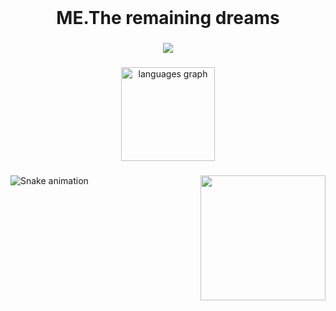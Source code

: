 <br clear="both">

<h1 align="center">ME.The remaining dreams</h1>

###

<div align="center">
  <img src="https://profile-counter.glitch.me/YOINXAN/count.svg?"  />
</div>

###

<div align="center">
  <img src="https://github-readme-stats.vercel.app/api/top-langs?username=YOINXAN&locale=en&hide_title=false&layout=compact&card_width=320&langs_count=5&theme=dark&hide_border=true&order=2" height="150" alt="languages graph"  />
</div>

###

<img align="right" height="200" src="D:\Pictures\QQ\Image_1723382481190.png"  />

###

<img src="https://raw.githubusercontent.com/YOINXAN/YOINXAN/output/snake.svg" alt="Snake animation" />

###
